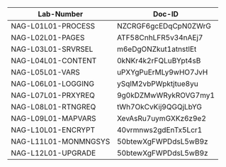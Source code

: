 Lab-Number             |Doc-ID
-----------------------|--------------------
NAG-L01L01-PROCESS   |NZCRGF6gcEDqCpN0ZWrG
NAG-L02L01-PAGES     |ATF58CnhLFR5v34nAEj7
NAG-L03L01-SRVRSEL   |m6eDgONZkut1atnstlEt
NAG-L04L01-CONTENT   |0kNKr4k2rFQLuBYpt4sB
NAG-L05L01-VARS      |uPXYgPuErMLy9wHO7JvH
NAG-L06L01-LOGGING   |ySqIM2vbPWpktjtue8yu
NAG-L07L01-PRXYREQ   |9g0kDZMwWRykROVG7my1
NAG-L08L01-RTNGREQ   |tWh7OkCvKij9QGQjLbYG
NAG-L09L01-MAPVARS   |XevAsRu7uymGXKz6z9e2
NAG-L10L01-ENCRYPT   |40vrmnws2gdEnTx5Lcr1
NAG-L11L01-MONMNGSYS |50btewXgFWPDdsL5wB9z
NAG-L12L01-UPGRADE	 |50btewXgFWPDdsL5wB9z
